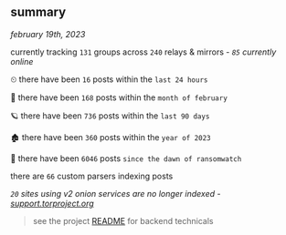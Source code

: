 
## summary
_february 19th, 2023_

currently tracking `131` groups across `240` relays & mirrors - _`85` currently online_

⏲ there have been `16` posts within the `last 24 hours`

🦈 there have been `168` posts within the `month of february`

🪐 there have been `736` posts within the `last 90 days`

🏚 there have been `360` posts within the `year of 2023`

🦕 there have been `6046` posts `since the dawn of ransomwatch`

there are `66` custom parsers indexing posts

_`20` sites using v2 onion services are no longer indexed - [support.torproject.org](https://support.torproject.org/onionservices/v2-deprecation/)_

> see the project [README](https://github.com/joshhighet/ransomwatch#ransomwatch--) for backend technicals
